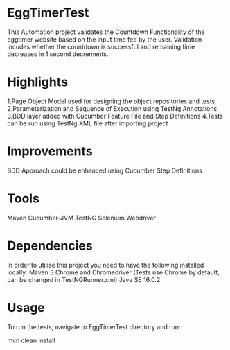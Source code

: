 # EggTimerTest
This Automation project validates the Countdown Functionality of the eggtimer website based on the input time fed by the user. Validation incudes whether the countdown is successful and remaining time decreases in 1 second decrements.

# Highlights
1.Page Object Model used for designing the object repositories and tests
2.Parameterization and Sequence of Execution using TestNg Annotations
3.BDD layer added with Cucumber Feature File and Step Definitions
4.Tests can be run using TestNg XML file after importing project

# Improvements
BDD Approach could be enhanced using Cucumber Step Definitions 

# Tools
Maven
Cucumber-JVM
TestNG
Selenium Webdriver

# Dependencies
In order to utilise this project you need to have the following installed locally:
Maven 3
Chrome and Chromedriver (Tests use Chrome by default, can be changed in TestNGRunner.xml)
Java SE 16.0.2

# Usage

To run the tests, navigate to EggTimerTest directory and run:

mvn clean install







